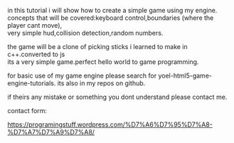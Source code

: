 in this tutorial i will show how to create a simple game using my engine.<br>
concepts that will be covered:keyboard control,boundaries (where the player cant move),<br>
very simple hud,collision detection,random numbers. 
				
the game will be a clone of picking sticks i learned to make in c++.converted to js<br>
its a very simple game.perfect hello world to game programming.

for basic use of my game engine please search for yoel-html5-game-engine-tutorials. its also in my repos on github.
				
if theirs any mistake or something you dont understand please contact me.

contact form:

https://programingstuff.wordpress.com/%D7%A6%D7%95%D7%A8-%D7%A7%D7%A9%D7%A8/
